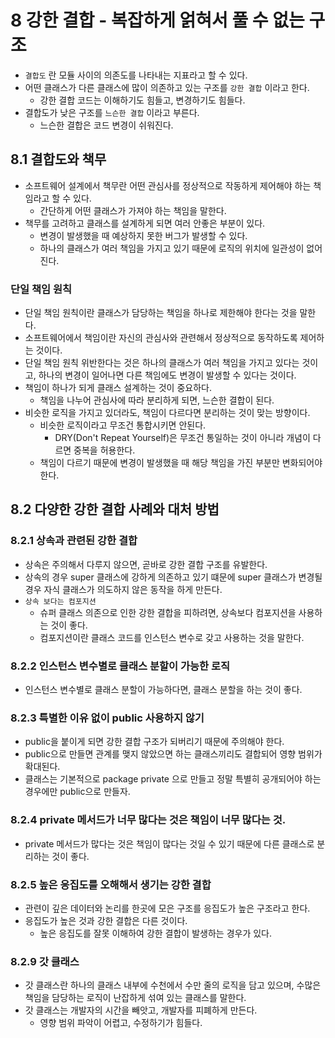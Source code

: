 # 8 강한 결합 - 복잡하게 얽혀서 풀 수 없는 구조

- `결합도` 란 모듈 사이의 의존도를 나타내는 지표라고 할 수 있다.
- 어떤 클래스가 다른 클래스에 많이 의존하고 있는 구조를 `강한 결합` 이라고 한다.
  - 강한 결합 코드는 이해하기도 힘들고, 변경하기도 힘들다.
- 결합도가 낮은 구조를 `느슨한 결합` 이라고 부른다.
  - 느슨한 결합은 코드 변경이 쉬워진다.

## 8.1 결합도와 책무

- 소프트웨어 설계에서 책무란 어떤 관심사를 정상적으로 작동하게 제어해야 하는 책임라고 할 수 있다.
  - 간단하게 어떤 클래스가 가져야 하는 책임을 말한다.
- 책무를 고려하고 클래스를 설계하게 되면 여러 안좋은 부분이 있다.
  - 변경이 발생했을 때 예상하지 못한 버그가 발생할 수 있다.
  - 하나의 클래스가 여러 책임을 가지고 있기 때문에 로직의 위치에 일관성이 없어진다.

### 단일 책임 원칙

- 단일 책임 원칙이란 클래스가 담당하는 책임을 하나로 제한해야 한다는 것을 말한다.
- 소프트웨어에서 책임이란 자신의 관심사와 관련해서 정상적으로 동작하도록 제어하는 것이다.
- 단일 책임 원칙 위반한다는 것은 하나의 클래스가 여러 책임을 가지고 있다는 것이고, 하나의 변경이 일어나면 다른 책임에도 변경이 발생할 수 있다는 것이다.
- 책임이 하나가 되게 클래스 설계하는 것이 중요하다.
  - 책임을 나누어 관심사에 따라 분리하게 되면, 느슨한 결합이 된다.
- 비슷한 로직을 가지고 있더라도, 책임이 다르다면 분리하는 것이 맞는 방향이다.
  - 비슷한 로직이라고 무조건 통합시키면 안된다.
    - DRY(Don't Repeat Yourself)은 무조건 통일하는 것이 아니라 개념이 다르면 중복을 허용한다.
  - 책임이 다르기 때문에 변경이 발생했을 때 해당 책임을 가진 부분만 변화되어야 한다.

## 8.2 다양한 강한 결합 사례와 대처 방법

### 8.2.1 상속과 관련된 강한 결합

- 상속은 주의해서 다루지 않으면, 곧바로 강한 결합 구조를 유발한다.
- 상속의 경우 super 클래스에 강하게 의존하고 있기 떄문에 super 클래스가 변경될 경우 자식 클래스가 의도하지 않은 동작을 하게 만든다.
- `상속 보다는 컴포지션`
  - 슈퍼 클래스 의존으로 인한 강한 결합을 피하려면, 상속보다 컴포지션을 사용하는 것이 좋다.
  - 컴포지션이란 클래스 코드를 인스턴스 변수로 갖고 사용하는 것을 말한다.
  
### 8.2.2 인스턴스 변수별로 클래스 분할이 가능한 로직

- 인스턴스 변수별로 클래스 분할이 가능하다면, 클래스 분할을 하는 것이 좋다.

### 8.2.3 특별한 이유 없이 public 사용하지 않기

- public을 붙이게 되면 강한 결합 구조가 되버리기 때문에 주의해야 한다.
- public으로 만들면 관계를 맺지 않았으면 하는 클래스끼리도 결합되어 영향 범위가 확대된다.
- 클래스는 기본적으로 package private 으로 만들고 정말 특별히 공개되어야 하는 경우에만 public으로 만들자.

### 8.2.4 private 메서드가 너무 많다는 것은 책임이 너무 많다는 것.

- private 메서드가 많다는 것은 책임이 많다는 것일 수 있기 때문에 다른 클래스로 분리하는 것이 좋다.

### 8.2.5 높은 응집도를 오해해서 생기는 강한 결합

- 관련이 깊은 데이터와 논리를 한곳에 모은 구조를 응집도가 높은 구조라고 한다.
- 응집도가 높은 것과 강한 결합은 다른 것이다.
  - 높은 응집도를 잘못 이해하여 강한 결합이 발생하는 경우가 있다.

### 8.2.9 갓 클래스

- 갓 클래스란 하나의 클래스 내부에 수천에서 수만 줄의 로직을 담고 있으며, 수많은 책임을 담당하는 로직이 난잡하게 섞여 있는 클래스를 말한다.
- 갓 클래스는 개발자의 시간을 빼앗고, 개발자를 피폐하게 만든다.
  - 영향 범위 파악이 어렵고, 수정하기가 힘들다.
